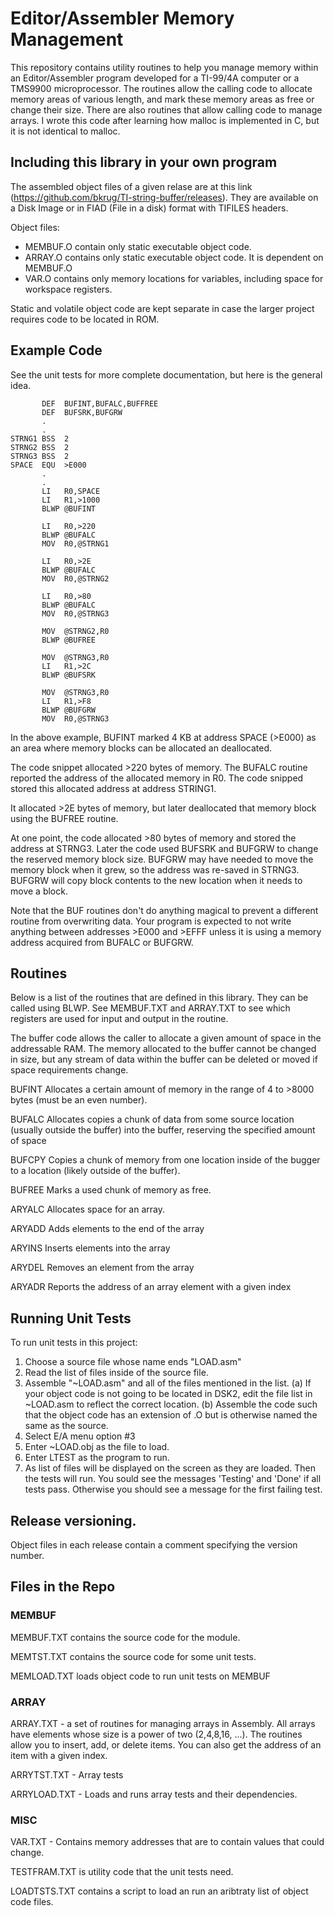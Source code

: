 # Editor/Assembler Memory Management

This repository contains utility routines to help you manage memory within an Editor/Assembler program developed for a TI-99/4A computer or a TMS9900 microprocessor.
The routines allow the calling code to allocate memory areas of various length, and mark these memory areas as free or change their size.
There are also routines that allow calling code to manage arrays.
I wrote this code after learning how malloc is implemented in C, but it is not identical to malloc.

## Including this library in your own program

The assembled object files of a given relase are at this link (https://github.com/bkrug/TI-string-buffer/releases).
They are available on a Disk Image or in FIAD (File in a disk) format with TIFILES headers.

Object files:
* MEMBUF.O contain only static executable object code.
* ARRAY.O contains only static executable object code. It is dependent on MEMBUF.O
* VAR.O contains only memory locations for variables, including space for workspace registers.

Static and volatile object code are kept separate in case the larger project requires code to be located in ROM.

## Example Code

See the unit tests for more complete documentation, but here is the general idea.

           DEF  BUFINT,BUFALC,BUFFREE
           DEF  BUFSRK,BUFGRW
           .
           .
    STRNG1 BSS  2
    STRNG2 BSS  2
    STRNG3 BSS  2
    SPACE  EQU  >E000
           .
           .
           LI   R0,SPACE
           LI   R1,>1000
           BLWP @BUFINT
           
           LI   R0,>220
           BLWP @BUFALC
           MOV  R0,@STRNG1
           
           LI   R0,>2E
           BLWP @BUFALC
           MOV  R0,@STRNG2
           
           LI   R0,>80
           BLWP @BUFALC
           MOV  R0,@STRNG3
           
           MOV  @STRNG2,R0
           BLWP @BUFREE
           
           MOV  @STRNG3,R0
           LI   R1,>2C
           BLWP @BUFSRK
           
           MOV  @STRNG3,R0
           LI   R1,>F8
           BLWP @BUFGRW
           MOV  R0,@STRNG3

In the above example, BUFINT marked 4 KB at address SPACE (>E000) as an area where memory blocks can be allocated an deallocated.

The code snippet allocated >220 bytes of memory.
The BUFALC routine reported the address of the allocated memory in R0.
The code snipped stored this allocated address at address STRING1.

It allocated >2E bytes of memory, but later deallocated that memory block using the BUFREE routine.

At one point, the code allocated >80 bytes of memory and stored the address at STRNG3.
Later the code used BUFSRK and BUFGRW to change the reserved memory block size.
BUFGRW may have needed to move the memory block when it grew, so the address was re-saved in STRNG3.
BUFGRW will copy block contents to the new location when it needs to move a block.

Note that the BUF routines don't do anything magical to prevent a different routine from overwriting data.
Your program is expected to not write anything between addresses >E000 and >EFFF unless it is using a memory address acquired from BUFALC or BUFGRW.

## Routines

Below is a list of the routines that are defined in this library.
They can be called using BLWP.
See MEMBUF.TXT and ARRAY.TXT to see which registers are used for input and output in the routine.

The buffer code allows the caller to allocate a given amount of space in the addressable RAM. The memory allocated to the buffer cannot be changed in size, but any stream of data within the buffer can be deleted or moved if space requirements change.

BUFINT
Allocates a certain amount of memory in the range of 4 to >8000 bytes (must be an even number).

BUFALC
Allocates copies a chunk of data from some source location (usually outside the buffer) into the buffer, reserving the specified amount of space

BUFCPY
Copies a chunk of memory from one location inside of the bugger to a location (likely outside of the buffer).

BUFREE
Marks a used chunk of memory as free.

ARYALC
Allocates space for an array.

ARYADD
Adds elements to the end of the array

ARYINS
Inserts elements into the array

ARYDEL
Removes an element from the array

ARYADR
Reports the address of an array element with a given index

## Running Unit Tests

To run unit tests in this project:
1. Choose a source file whose name ends "LOAD.asm"
2. Read the list of files inside of the source file.
3. Assemble "~LOAD.asm" and all of the files mentioned in the list.
(a) If your object code is not going to be located in DSK2, edit the file list in ~LOAD.asm to reflect the correct location.
(b) Assemble the code such that the object code has an extension of .O but is otherwise named the same as the source.
4. Select E/A menu option #3
5. Enter ~LOAD.obj as the file to load.
6. Enter LTEST as the program to run.
7. As list of files will be displayed on the screen as they are loaded. Then the tests will run. You sould see the messages 'Testing' and 'Done' if all tests pass. Otherwise you should see a message for the first failing test.

## Release versioning.

Object files in each release contain a comment specifying the version number.

## Files in the Repo

### MEMBUF

MEMBUF.TXT contains the source code for the module.

MEMTST.TXT contains the source code for some unit tests.

MEMLOAD.TXT loads object code to run unit tests on MEMBUF

### ARRAY

ARRAY.TXT - a set of routines for managing arrays in Assembly.
All arrays have elements whose size is a power of two (2,4,8,16, ...).
The routines allow you to insert, add, or delete items.
You can also get the address of an item with a given index.

ARRYTST.TXT - Array tests

ARRYLOAD.TXT - Loads and runs array tests and their dependencies.

### MISC

VAR.TXT - Contains memory addresses that are to contain values that could change.

TESTFRAM.TXT is utility code that the unit tests need.

LOADTSTS.TXT contains a script to load an run an aribtraty list of object code files.
